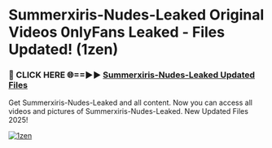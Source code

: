 # Summerxiris-Nudes-Leaked Original Videos 0nlyFans Leaked - Files Updated! (1zen)

<h3>🔴 CLICK HERE 🌐==►► <a href="https://tinyurl.com/4mcuefdz" rel="nofollow">Summerxiris-Nudes-Leaked Updated Files</a></h3>

Get Summerxiris-Nudes-Leaked and all content. Now you can access all videos and pictures of Summerxiris-Nudes-Leaked. New Updated Files 2025!

[![1zen](https://i.imgur.com/StAQSOY.gif)](https://tinyurl.com/4mcuefdz)

